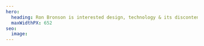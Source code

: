 ```yaml
---
hero:
  heading: Ron Bronson is interested design, technology & its discontents.
  maxWidthPX: 652
seo:
  image: 
---
```

